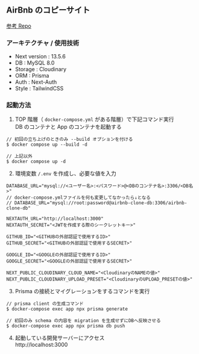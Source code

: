 ## AirBnb のコピーサイト

[参考 Repo](https://github.com/AntonioErdeljac/next13-airbnb-clone/tree/master)

### アーキテクチャ / 使用技術

- Next version : 13.5.6
- DB : MySQL 8.0
- Storage : Cloudinary
- ORM : Prisma
- Auth : Next-Auth
- Style : TailwindCSS

### 起動方法

1. TOP 階層（ `docker-compose.yml` がある階層）で下記コマンド実行<br>DB のコンテナと App のコンテナを起動する

```
// 初回の立ち上げのときのみ --build オプションを付ける
$ docker compose up --build -d

// 上記以外
$ docker compose up -d
```

2. 環境変数 `/.env` を作成し、必要な値を入力

```
DATABASE_URL="mysql://<ユーザー名>:<パスワード>@<DBのコンテナ名>:3306/<DB名>"
// docker-compose.ymlファイルを何も変更してなかったら↓となる
// DATABASE_URL="mysql://root:password@airbnb-clone-db:3306/airbnb-clone-db"

NEXTAUTH_URL="http://localhost:3000"
NEXTAUTH_SECRET="<JWTを作成する際のシークレットキー>"

GITHUB_ID="<GITHUBの外部認証で使用するID>"
GITHUB_SECRET="<GITHUBの外部認証で使用するSECRET>"

GOOGLE_ID="<GOOGLEの外部認証で使用するID>"
GOOGLE_SECRET="<GOOGLEの外部認証で使用するSECRET>"

NEXT_PUBLIC_CLOUDINARY_CLOUD_NAME="<CloudinaryのNAMEの値>"
NEXT_PUBLIC_CLOUDINARY_UPLOAD_PRESET="<CloudinaryのUPLOAD_PRESETの値>"
```

3. Prisma の接続とマイグレーションをするコマンドを実行

```
// prisma client の生成コマンド
$ docker-compose exec app npx prisma generate

// 初回のみ schema の内容を migration を生成せずにDBへ反映させる
$ docker-compose exec app npx prisma db push
```

4. 起動している開発サーバーにアクセス<br>http://localhost:3000
